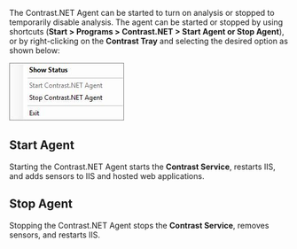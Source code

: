 <!--
title: "Starting And Stopping The .NET Agent"
description: "How to start and stop the .NET agent"
tags: "troubleshoot starting stopping agent .Net"
-->

The Contrast.NET Agent can be started to turn on analysis or stopped to temporarily disable analysis. The agent can be started or stopped by using shortcuts (**Start > Programs > Contrast.NET > Start Agent or Stop Agent**), or by right-clicking on the **Contrast Tray** and selecting the desired option as shown below:

<a href="assets/images/KB3-e13.jpg" rel="lightbox" title="Start / Stop Options Menu"><img class="thumbnail" src="assets/images/KB3-e13.jpg"/></a>

## Start Agent

Starting the Contrast.NET Agent starts the **Contrast Service**, restarts IIS, and adds sensors to IIS and hosted web applications.

## Stop Agent

Stopping the Contrast.NET Agent stops the **Contrast Service**, removes sensors, and restarts IIS.
